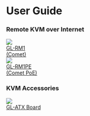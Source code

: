 # User Guide

### Remote KVM over Internet

<div class="gl-product-row">
  <div class="gl-product-row-box">
    <div class="gl-product-card">
      <a href="gl-rm1/">
        <img src="https://static.gl-inet.com/www/images/products/general/product-list/product-list_rm1.jpg" >
        <div class="gl-product-model">GL-RM1</div>
        <div class="gl-product-model">(Comet)</div>
      </a>
    </div>
    <div class="gl-product-card">
      <a href="gl-rm1pe/">
        <img src="https://static.gl-inet.com/www/images/products/general/product-list/product-list_rm1pe_new.png" >
        <div class="gl-product-model">GL-RM1PE</div>
        <div class="gl-product-model">(Comet PoE)</div>
      </a>
  </div>
</div>

### KVM Accessories

<div class="gl-product-row">
  <div class="gl-product-row-box">
    <div class="gl-product-card">
      <a href="gl-atx-board">
        <img src="https://static.gl-inet.com/www/images/products/general/product-list/product-list_atx-board.jpg" >
        <div class="gl-product-model">GL-ATX Board</div>
        <div class="gl-product-model"><br></div>
      </a>
    </div>
  </div>
</div>